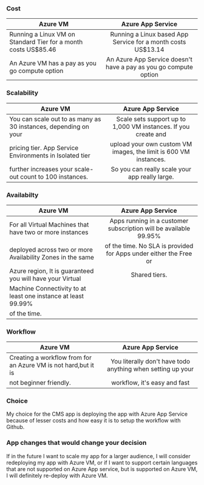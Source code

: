 ### Cost

|                            Azure VM                            |                     Azure App Service
| -------------------------------------------------------------- |:---------------------------------------------------------------:| 
| Running a Linux VM on Standard Tier for a month costs US$85.46 | Running a Linux based App Service for a month costs US$13.14    | 
| An Azure VM has a pay as you go compute option                 | An Azure App Service doesn't have a pay as you go compute option| 

### Scalability
|                            Azure VM                            |                     Azure App Service
| -------------------------------------------------------------- |:---------------------------------------------------------------:| 
| You can scale out to as many as 30 instances, depending on your| Scale sets support up to 1,000 VM instances. If you create and | 
| pricing tier. App Service Environments in Isolated tier        | upload your own custom VM images, the limit is 600 VM instances.| 
| further increases your scale-out count to 100 instances.       | So you can really scale your app really large.

### Availabilty
|                            Azure VM                            |                     Azure App Service
| -------------------------------------------------------------- |:-----------------------------------------------------------------:| 
| For all Virtual Machines that have two or more instances       |  Apps running in a customer subscription will be available 99.95% | 
| deployed across two or more Availability Zones in the same     |  of the time. No SLA is provided for Apps under either the Free or| 
| Azure region, It is guaranteed you will have your Virtual      |  Shared tiers.
| Machine Connectivity to at least one instance at least 99.99%  |
| of the time.													 |


### Workflow
|                            Azure VM                            |                     Azure App Service
| -------------------------------------------------------------- |:-----------------------------------------------------------------:| 
| Creating a workflow from for an Azure VM is not hard,but it is |  You literally don't have todo anything when setting up your      | 
| not beginner friendly.                                         |  workflow, it's easy and fast                                     | 


### Choice
My choice for the CMS app is deploying the app with Azure App Service because of lesser costs and how easy it is to setup the workflow with Github.

### App changes that would change your decision
If in the future I want to scale my app for a larger audience, I will consider redeploying my app with Azure VM, or if I want to support certain languages that are not supported on Azure App service, but is supported on Azure VM, I will definitely re-deploy with Azure VM. 

